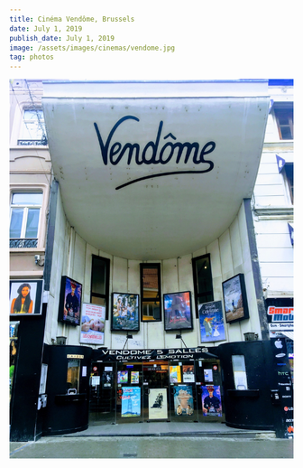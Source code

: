 ```yaml
---
title: Cinéma Vendôme, Brussels
date: July 1, 2019
publish_date: July 1, 2019
image: /assets/images/cinemas/vendome.jpg
tag: photos
---
```


![image](/assets/images/cinemas/vendome.jpg)
